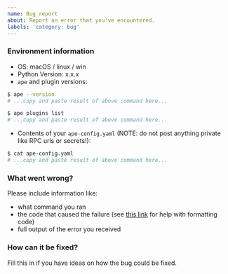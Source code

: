 ```yaml
---
name: Bug report
about: Report an error that you've encountered.
labels: 'category: bug'
---
```


### Environment information

- OS: macOS / linux / win
- Python Version: x.x.x
- `ape` and plugin versions:

```sh
$ ape --version
# ...copy and paste result of above command here...

$ ape plugins list
# ...copy and paste result of above command here...
```

- Contents of your `ape-config.yaml` (NOTE: do not post anything private like RPC urls or secrets!):

```sh
$ cat ape-config.yaml
# ...copy and paste result of above command here...
```

### What went wrong?

Please include information like:

- what command you ran
- the code that caused the failure (see [this link](https://help.github.com/articles/basic-writing-and-formatting-syntax/) for help with formatting code)
- full output of the error you received

### How can it be fixed?

Fill this in if you have ideas on how the bug could be fixed.